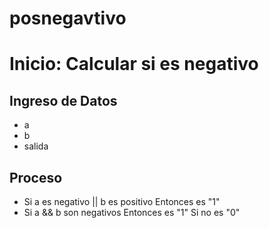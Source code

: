 # posnegavtivo

# Inicio: Calcular si es negativo

## Ingreso de Datos

- a
- b 
- salida

## Proceso

- Si a es negativo || b es positivo
    Entonces es "1"
- Si a && b son  negativos 
    Entonces es "1"
        Si no es "0"